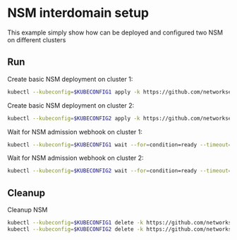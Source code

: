 # NSM interdomain setup


This example simply show how can be deployed and configured two NSM on different clusters

## Run

Create basic NSM deployment on cluster 1:

```bash
kubectl --kubeconfig=$KUBECONFIG1 apply -k https://github.com/networkservicemesh/deployments-k8s/examples/interdomain/nsm/cluster1?ref=72aed64b2d109e94de02503543b746223f286bcd
```

Create basic NSM deployment on cluster 2:

```bash
kubectl --kubeconfig=$KUBECONFIG2 apply -k https://github.com/networkservicemesh/deployments-k8s/examples/interdomain/nsm/cluster2?ref=72aed64b2d109e94de02503543b746223f286bcd
```

Wait for NSM admission webhook on cluster 1:

```bash
kubectl --kubeconfig=$KUBECONFIG1 wait --for=condition=ready --timeout=1m pod -n nsm-system -l app=admission-webhook-k8s
```

Wait for NSM admission webhook on cluster 2:

```bash
kubectl --kubeconfig=$KUBECONFIG2 wait --for=condition=ready --timeout=1m pod -n nsm-system -l app=admission-webhook-k8s
```

## Cleanup

Cleanup NSM
```bash
kubectl --kubeconfig=$KUBECONFIG1 delete -k https://github.com/networkservicemesh/deployments-k8s/examples/interdomain/nsm/cluster1?ref=72aed64b2d109e94de02503543b746223f286bcd
kubectl --kubeconfig=$KUBECONFIG2 delete -k https://github.com/networkservicemesh/deployments-k8s/examples/interdomain/nsm/cluster2?ref=72aed64b2d109e94de02503543b746223f286bcd
```
